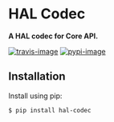 # HAL Codec

**A HAL codec for Core API.**

[![travis-image]][travis]
[![pypi-image]][pypi]

## Installation

Install using pip:

    $ pip install hal-codec


[travis-image]: https://secure.travis-ci.org/core-api/python-hal-codec.svg?branch=master
[travis]: http://travis-ci.org/core-api/python-hal-codec?branch=master
[pypi-image]: https://img.shields.io/pypi/v/hal-codec.svg
[pypi]: https://pypi.python.org/pypi/hal-codec
